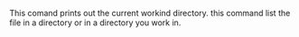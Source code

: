 This comand prints out the current workind directory.
this command list the file in a directory or in a directory you work in.
